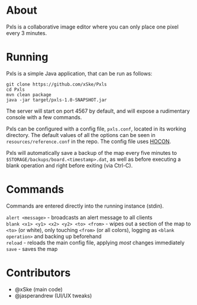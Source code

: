 # About
Pxls is a collaborative image editor where you can only place one pixel every 3 minutes.

# Running
Pxls is a simple Java application, that can be run as follows:

    git clone https://github.com/xSke/Pxls
    cd Pxls
    mvn clean package
    java -jar target/pxls-1.0-SNAPSHOT.jar
  
The server will start on port 4567 by default, and will expose a rudimentary console with a few commands.

Pxls can be configured with a config file, `pxls.conf`, located in its working directory. The default values of all the options can be seen in `resources/reference.conf` in the repo. The config file uses [HOCON](https://github.com/typesafehub/config/blob/master/HOCON.md).


Pxls will automatically save a backup of the map every five minutes to `$STORAGE/backups/board.<timestamp>.dat`,
as well as before executing a blank operation and right before exiting (via Ctrl-C).

# Commands

Commands are entered directly into the running instance (stdin).

`alert <message>` - broadcasts an alert message to all clients  
`blank <x1> <y1> <x2> <y2> <to> <from>` - wipes out a section of the map to `<to>` (or white), only touching `<from>` (or all colors), logging as `<blank operation>` and backing up beforehand  
`reload` - reloads the main config file, applying *most* changes immediately  
`save` - saves the map  

# Contributors

* @xSke (main code)
* @jasperandrew (UI/UX tweaks)